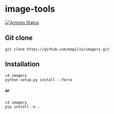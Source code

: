 # image-tools

[![Actions Status](https://github.com/mapilio/manipulator/workflows/CI/badge.svg)](https://github.com/mapilio/imagery/actions)


## Git clone 
    git clone https://github.com/mapilio/imagery.git
## Installation
    cd imagery
    python setup.py install --force
##### or
    cd imagery
    pip install -e .
